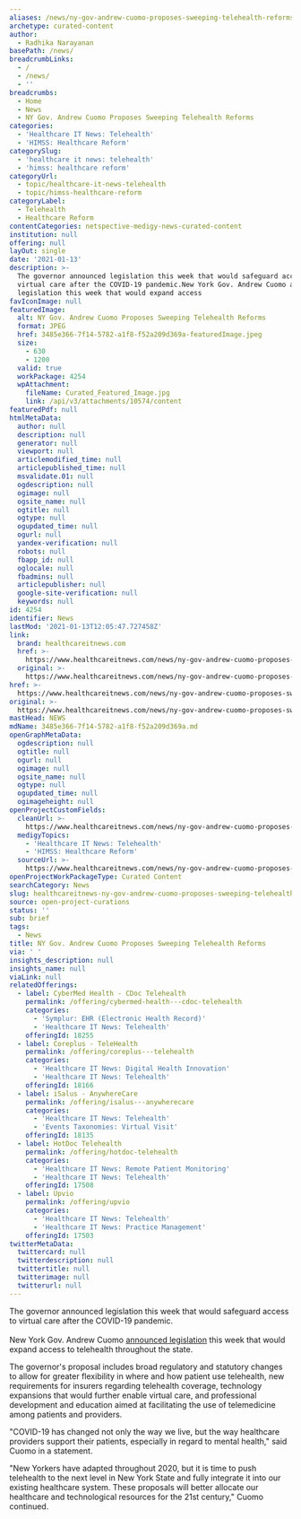 ```yaml
---
aliases: /news/ny-gov-andrew-cuomo-proposes-sweeping-telehealth-reforms
archetype: curated-content
author:
  - Radhika Narayanan
basePath: /news/
breadcrumbLinks:
  - /
  - /news/
  - ''
breadcrumbs:
  - Home
  - News
  - NY Gov. Andrew Cuomo Proposes Sweeping Telehealth Reforms
categories:
  - 'Healthcare IT News: Telehealth'
  - 'HIMSS: Healthcare Reform'
categorySlug:
  - 'healthcare it news: telehealth'
  - 'himss: healthcare reform'
categoryUrl:
  - topic/healthcare-it-news-telehealth
  - topic/himss-healthcare-reform
categoryLabel:
  - Telehealth
  - Healthcare Reform
contentCategories: netspective-medigy-news-curated-content
institution: null
offering: null
layOut: single
date: '2021-01-13'
description: >-
  The governor announced legislation this week that would safeguard access to
  virtual care after the COVID-19 pandemic.New York Gov. Andrew Cuomo announced
  legislation this week that would expand access
favIconImage: null
featuredImage:
  alt: NY Gov. Andrew Cuomo Proposes Sweeping Telehealth Reforms
  format: JPEG
  href: 3485e366-7f14-5782-a1f8-f52a209d369a-featuredImage.jpeg
  size:
    - 630
    - 1200
  valid: true
  workPackage: 4254
  wpAttachment:
    fileName: Curated_Featured_Image.jpg
    link: /api/v3/attachments/10574/content
featuredPdf: null
htmlMetaData:
  author: null
  description: null
  generator: null
  viewport: null
  articlemodified_time: null
  articlepublished_time: null
  msvalidate.01: null
  ogdescription: null
  ogimage: null
  ogsite_name: null
  ogtitle: null
  ogtype: null
  ogupdated_time: null
  ogurl: null
  yandex-verification: null
  robots: null
  fbapp_id: null
  oglocale: null
  fbadmins: null
  articlepublisher: null
  google-site-verification: null
  keywords: null
id: 4254
identifier: News
lastMod: '2021-01-13T12:05:47.727458Z'
link:
  brand: healthcareitnews.com
  href: >-
    https://www.healthcareitnews.com/news/ny-gov-andrew-cuomo-proposes-sweeping-telehealth-reforms
  original: >-
    https://www.healthcareitnews.com/news/ny-gov-andrew-cuomo-proposes-sweeping-telehealth-reforms
href: >-
  https://www.healthcareitnews.com/news/ny-gov-andrew-cuomo-proposes-sweeping-telehealth-reforms
original: >-
  https://www.healthcareitnews.com/news/ny-gov-andrew-cuomo-proposes-sweeping-telehealth-reforms
mastHead: NEWS
mdName: 3485e366-7f14-5782-a1f8-f52a209d369a.md
openGraphMetaData:
  ogdescription: null
  ogtitle: null
  ogurl: null
  ogimage: null
  ogsite_name: null
  ogtype: null
  ogupdated_time: null
  ogimageheight: null
openProjectCustomFields:
  cleanUrl: >-
    https://www.healthcareitnews.com/news/ny-gov-andrew-cuomo-proposes-sweeping-telehealth-reforms
  medigyTopics:
    - 'Healthcare IT News: Telehealth'
    - 'HIMSS: Healthcare Reform'
  sourceUrl: >-
    https://www.healthcareitnews.com/news/ny-gov-andrew-cuomo-proposes-sweeping-telehealth-reforms
openProjectWorkPackageType: Curated Content
searchCategory: News
slug: healthcareitnews-ny-gov-andrew-cuomo-proposes-sweeping-telehealth-reforms
source: open-project-curations
status: ''
sub: brief
tags:
  - News
title: NY Gov. Andrew Cuomo Proposes Sweeping Telehealth Reforms
via: ' '
insights_description: null
insights_name: null
viaLink: null
relatedOfferings:
  - label: CyberMed Health - CDoc Telehealth
    permalink: /offering/cybermed-health---cdoc-telehealth
    categories:
      - 'Symplur: EHR (Electronic Health Record)'
      - 'Healthcare IT News: Telehealth'
    offeringId: 18255
  - label: Coreplus - TeleHealth
    permalink: /offering/coreplus---telehealth
    categories:
      - 'Healthcare IT News: Digital Health Innovation'
      - 'Healthcare IT News: Telehealth'
    offeringId: 18166
  - label: iSalus - AnywhereCare
    permalink: /offering/isalus---anywherecare
    categories:
      - 'Healthcare IT News: Telehealth'
      - 'Events Taxonomies: Virtual Visit'
    offeringId: 18135
  - label: HotDoc Telehealth
    permalink: /offering/hotdoc-telehealth
    categories:
      - 'Healthcare IT News: Remote Patient Monitoring'
      - 'Healthcare IT News: Telehealth'
    offeringId: 17508
  - label: Upvio
    permalink: /offering/upvio
    categories:
      - 'Healthcare IT News: Telehealth'
      - 'Healthcare IT News: Practice Management'
    offeringId: 17503
twitterMetaData:
  twittercard: null
  twitterdescription: null
  twittertitle: null
  twitterimage: null
  twitterurl: null
---
```

<p>The governor announced legislation this week that would safeguard access to virtual care after the COVID-19 pandemic.<br><br>New York Gov. Andrew Cuomo <a href="https://www.governor.ny.gov/news/governor-cuomo-announces-proposal-expand-access-telehealth-all-part-2021-state-state">announced legislation</a> this week that would expand access to telehealth throughout the state. &nbsp;</p><p>The governor's proposal includes broad regulatory and statutory changes to allow for greater flexibility in where and how patient use telehealth,&nbsp;new requirements for insurers regarding telehealth coverage,&nbsp;technology expansions that would further enable virtual care,&nbsp;and professional development and education aimed at facilitating the use of telemedicine among patients and providers. &nbsp;</p><p>"COVID-19 has changed not only the way we live, but the way healthcare providers support their patients, especially in regard to mental health," said Cuomo in a statement. &nbsp;</p><p>"New Yorkers have adapted throughout 2020, but it is time to push telehealth to the next level in New York State and fully integrate it into our existing healthcare system. These proposals will better allocate our healthcare and technological resources for the 21st century," Cuomo continued.</p>